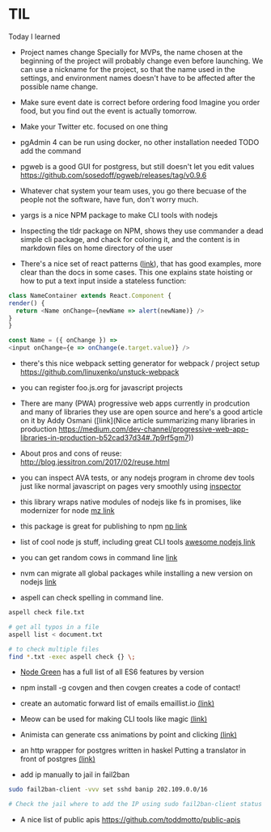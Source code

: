 # TIL
Today I learned 

  *  Project names change 
Specially for MVPs, the name chosen at the beginning of the project will probably change even before launching. We can use a nickname for the project, so that the name used in the settings, and environment names doesn't have to be affected after the possible name change. 

  *  Make sure event date is correct before ordering food
Imagine you order food, but you find out the event is actually tomorrow.

  *  Make your Twitter etc. focused on one thing

  *  pgAdmin 4 can be run using docker, no other installation needed 
TODO add the command

  *  pgweb is a good GUI for postgress, but still doesn't let you edit values
https://github.com/sosedoff/pgweb/releases/tag/v0.9.6

  *  Whatever chat system your team uses, you go there becuase of the people not the software, have fun, don't worry much.

  *  yargs is a nice NPM package to make CLI tools with nodejs

  *  Inspecting the tldr package on NPM, shows they use commander a dead simple cli package, and chack for coloring it, and the content is in markdown files on home directory of the user

  *  There's a nice set of react patterns ([link](http://reactpatterns.com/#state-hoisting)), that has good examples, more clear than the docs in some cases.
  This one explains state hoisting or how to put a text input inside a stateless function:
  ```javascript
  class NameContainer extends React.Component {
  render() {
    return <Name onChange={newName => alert(newName)} />
  }
}

const Name = ({ onChange }) =>
  <input onChange={e => onChange(e.target.value)} />
``` 

  *  there's this nice webpack setting generator for webpack / project setup https://github.com/linuxenko/unstuck-webpack 
  *  you can register foo.js.org for javascript projects
  
  *  There are many (PWA) progressive web apps currently in prodcution and many of libraries they use are open source and here's a good article on it by Addy Osmani ([link](Nice article summarizing many libraries in production https://medium.com/dev-channel/progressive-web-app-libraries-in-production-b52cad37d34#.7p9rf5gm7)) 

  *  About pros and cons of reuse: http://blog.jessitron.com/2017/02/reuse.html

  *  you can inspect AVA tests, or any nodejs program in chrome dev tools just like normal javascript on pages very smoothly using [inspector](https://github.com/jaridmargolin/inspect-process)

  *  this library wraps native modules of nodejs like fs in promises, like modernizer for node [mz link](https://github.com/normalize/mz)

  *  this package is great for publishing to npm [np link](https://github.com/sindresorhus/np)
  *  list of cool node js stuff, including great CLI tools [awesome nodejs link](https://github.com/sindresorhus/awesome-nodejs#command-line-apps)
  *  you can get random cows in command line [link](https://www.npmjs.com/package/cows)
  *  nvm can migrate all global packages while installing a new version on nodejs [link](https://github.com/creationix/nvm#migrating-global-packages-while-installing)
  *  aspell can check spelling in command line. 
```bash
aspell check file.txt 

# get all typos in a file
aspell list < document.txt 

# to check multiple files
find *.txt -exec aspell check {} \;
```
  *  [Node Green](https://node.green) has a full list of all ES6 features by version 
  *  npm install -g covgen and then covgen <your email address> creates a code of contact! 
  *  create an automatic forward list of emails emaillist.io [(link)](https://emaillist.io)
  *  Meow can be used for making CLI tools like magic [(link)](https://github.com/sindresorhus/is-up-cli/blob/master/cli.js)
  *  Animista can generate css animations by point and clicking [(link)](http://animista.net/)
  *  an http wrapper for postgres written in haskel Putting a translator in front of postgres [(link)](https://github.com/begriffs/postgrest)
  
  * add ip manually to jail in fail2ban 
  ```bash
  sudo fail2ban-client -vvv set sshd banip 202.109.0.0/16
  
  # Check the jail where to add the IP using sudo fail2ban-client status
  ```
  * A nice list of public apis https://github.com/toddmotto/public-apis
